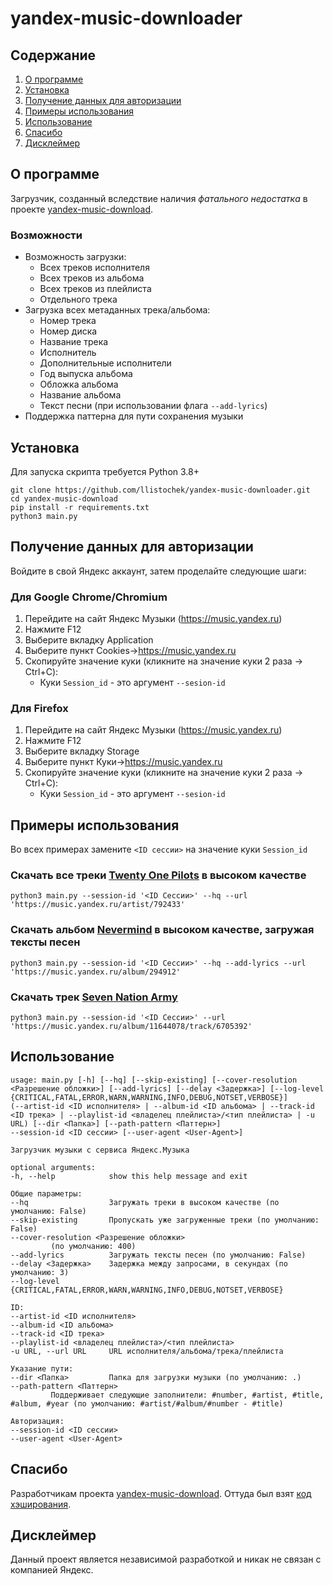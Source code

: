 # yandex-music-downloader

## Содержание
1. [О программе](#О-программе)
2. [Установка](#Установка)
3. [Получение данных для авторизации](#Получение-данных-для-авторизации)
4. [Примеры использования](#Примеры-использования)
5. [Использование](#Использование)
6. [Спасибо](#Спасибо)
7. [Дисклеймер](#Дисклеймер)


## О программе
Загрузчик, созданный вследствие наличия *фатального недостатка* в проекте [yandex-music-download](https://github.com/kaimi-io/yandex-music-download).

### Возможности
- Возможность загрузки:
    - Всех треков исполнителя
    - Всех треков из альбома
    - Всех треков из плейлиста
    - Отдельного трека
- Загрузка всех метаданных трека/альбома:
    - Номер трека
    - Номер диска
    - Название трека
    - Исполнитель
    - Дополнительные исполнители
    - Год выпуска альбома
    - Обложка альбома
    - Название альбома
    - Текст песни (при использовании флага `--add-lyrics`)
- Поддержка паттерна для пути сохранения музыки

## Установка
Для запуска скрипта требуется Python 3.8+
```
git clone https://github.com/llistochek/yandex-music-downloader.git
cd yandex-music-download
pip install -r requirements.txt
python3 main.py
```

## Получение данных для авторизации
Войдите в свой Яндекс аккаунт, затем проделайте следующие шаги:

### Для Google Chrome/Chromium
1. Перейдите на сайт Яндекс Музыки (https://music.yandex.ru) 
2. Нажмите F12
3. Выберите вкладку Application
4. Выберите пункт Cookies->https://music.yandex.ru
5. Скопируйте значение куки (кликните на значение куки 2 раза -> Ctrl+C):
    - Куки `Session_id` - это аргумент `--sesion-id`


### Для Firefox
1. Перейдите на сайт Яндекс Музыки (https://music.yandex.ru) 
2. Нажмите F12
3. Выберите вкладку Storage
4. Выберите пункт Куки->https://music.yandex.ru
5. Скопируйте значение куки (кликните на значение куки 2 раза -> Ctrl+C):
    - Куки `Session_id` - это аргумент `--sesion-id`


## Примеры использования
Во всех примерах замените `<ID сессии>` на значение куки `Session_id`

### Скачать все треки [Twenty One Pilots](https://music.yandex.ru/artist/792433) в высоком качестве
```
python3 main.py --session-id '<ID Сессии>' --hq --url 'https://music.yandex.ru/artist/792433'
```

### Скачать альбом [Nevermind](https://music.yandex.ru/album/294912) в высоком качестве, загружая тексты песен
```
python3 main.py --session-id '<ID Сессии>' --hq --add-lyrics --url 'https://music.yandex.ru/album/294912'
```

### Скачать трек [Seven Nation Army](https://music.yandex.ru/album/11644078/track/6705392)
```
python3 main.py --session-id '<ID Сессии>' --url 'https://music.yandex.ru/album/11644078/track/6705392'
```

## Использование

```
usage: main.py [-h] [--hq] [--skip-existing] [--cover-resolution <Разрешение обложки>] [--add-lyrics] [--delay <Задержка>] [--log-level {CRITICAL,FATAL,ERROR,WARN,WARNING,INFO,DEBUG,NOTSET,VERBOSE}]
(--artist-id <ID исполнителя> | --album-id <ID альбома> | --track-id <ID трека> | --playlist-id <владелец плейлиста>/<тип плейлиста> | -u URL) [--dir <Папка>] [--path-pattern <Паттерн>]
--session-id <ID сессии> [--user-agent <User-Agent>]

Загрузчик музыки с сервиса Яндекс.Музыка

optional arguments:
-h, --help            show this help message and exit

Общие параметры:
--hq                  Загружать треки в высоком качестве (по умолчанию: False)
--skip-existing       Пропускать уже загруженные треки (по умолчанию: False)
--cover-resolution <Разрешение обложки>
         (по умолчанию: 400)
--add-lyrics          Загружать тексты песен (по умолчанию: False)
--delay <Задержка>    Задержка между запросами, в секундах (по умолчанию: 3)
--log-level {CRITICAL,FATAL,ERROR,WARN,WARNING,INFO,DEBUG,NOTSET,VERBOSE}

ID:
--artist-id <ID исполнителя>
--album-id <ID альбома>
--track-id <ID трека>
--playlist-id <владелец плейлиста>/<тип плейлиста>
-u URL, --url URL     URL исполнителя/альбома/трека/плейлиста

Указание пути:
--dir <Папка>         Папка для загрузки музыки (по умолчанию: .)
--path-pattern <Паттерн>
         Поддерживает следующие заполнители: #number, #artist, #title, #album, #year (по умолчанию: #artist/#album/#number - #title)

Авторизация:
--session-id <ID сессии>
--user-agent <User-Agent>
```

## Спасибо
Разработчикам проекта [yandex-music-download](https://github.com/kaimi-io/yandex-music-download). Оттуда был взят [код хэширования](https://github.com/kaimi-io/yandex-music-download/blob/808443cb32be82e1f54b2f708884cb7c941b4371/src/ya.pl#L720).

## Дисклеймер
Данный проект является независимой разработкой и никак не связан с компанией Яндекс.
